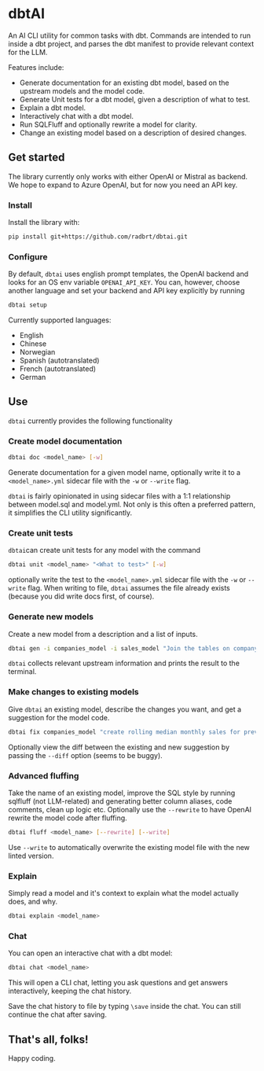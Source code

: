 # dbtAI

An AI CLI utility for common tasks with dbt. Commands are intended to run inside a dbt project, and parses the dbt manifest to provide relevant context for the LLM.

Features include:
- Generate documentation for an existing dbt model, based on the upstream models and the model code.
- Generate Unit tests for a dbt model, given a description of what to test.
- Explain a dbt model.
- Interactively chat with a dbt model.
- Run SQLFluff and optionally rewrite a model for clarity.
- Change an existing model based on a description of desired changes.

## Get started

The library currently only works with either OpenAI or Mistral as backend. We hope to expand to Azure OpenAI, but for now you need an API key.

### Install
Install the library with:

```bash
pip install git+https://github.com/radbrt/dbtai.git
```

### Configure

By default, `dbtai` uses english prompt templates, the OpenAI backend and looks for an OS env variable `OPENAI_API_KEY`. You can, however, choose another language and set your backend and API key explicitly by running

```bash
dbtai setup
```

Currently supported languages:
- English
- Chinese
- Norwegian
- Spanish (autotranslated)
- French (autotranslated)
- German


## Use

`dbtai` currently provides the following functionality

### Create model documentation

```bash
dbtai doc <model_name> [-w]
```

Generate documentation for a given model name, optionally write it to a `<model_name>.yml` sidecar file with the `-w` or `--write` flag.

`dbtai` is fairly opinionated in using sidecar files with a 1:1 relationship between model.sql and model.yml. Not only is this often a preferred pattern, it simplifies the CLI utility significantly.

### Create unit tests

`dbtai`can create unit tests for any model with the command 

```bash
dbtai unit <model_name> "<What to test>" [-w]
```

optionally write the test to the `<model_name>.yml` sidecar file with the `-w` or `--write` flag. When writing to file, `dbtai` assumes the file already exists (because you did write docs first, of course).


### Generate new models

Create a new model from a description and a list of inputs.

```bash
dbtai gen -i companies_model -i sales_model "Join the tables on company_id and aggregate sales"
```

`dbtai` collects relevant upstream information and prints the result to the terminal.


### Make changes to existing models

Give `dbtai` an existing model, describe the changes you want, and get a suggestion for the model code.

```bash
dbtai fix companies_model "create rolling median monthly sales for previous 12 months column"
```

Optionally view the diff between the existing and new suggestion by passing the `--diff` option (seems to be buggy).


### Advanced fluffing

Take the name of an existing model, improve the SQL style by running sqlfluff (not LLM-related) and generating better column aliases, code comments, clean up logic etc. Optionally use the `--rewrite` to have OpenAI rewrite the model code after fluffing.

```bash
dbtai fluff <model_name> [--rewrite] [--write]
```

Use `--write` to automatically overwrite the existing model file with the new linted version.

### Explain

Simply read a model and it's context to explain what the model actually does, and why.

```bash
dbtai explain <model_name>
```

### Chat
You can open an interactive chat with a dbt model:

```bash
dbtai chat <model_name>
```

This will open a CLI chat, letting you ask questions and get answers interactively, keeping the chat history.

Save the chat history to file by typing `\save` inside the chat. You can still continue the chat after saving.


## That's all, folks!

Happy coding.